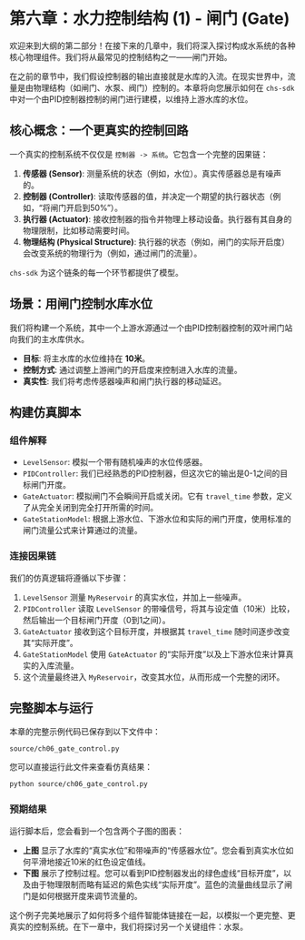 # 第六章：水力控制结构 (1) - 闸门 (Gate)

欢迎来到大纲的第二部分！在接下来的几章中，我们将深入探讨构成水系统的各种核心物理组件。我们将从最常见的控制结构之一——闸门开始。

在之前的章节中，我们假设控制器的输出直接就是水库的入流。在现实世界中，流量是由物理结构（如闸门、水泵、阀门）控制的。本章将向您展示如何在 `chs-sdk` 中对一个由PID控制器控制的闸门进行建模，以维持上游水库的水位。

## 核心概念：一个更真实的控制回路

一个真实的控制系统不仅仅是 `控制器 -> 系统`。它包含一个完整的因果链：

1.  **传感器 (Sensor)**: 测量系统的状态（例如，水位）。真实传感器总是有噪声的。
2.  **控制器 (Controller)**: 读取传感器的值，并决定一个期望的执行器状态（例如，“将闸门开启到50%”）。
3.  **执行器 (Actuator)**: 接收控制器的指令并物理上移动设备。执行器有其自身的物理限制，比如移动需要时间。
4.  **物理结构 (Physical Structure)**: 执行器的状态（例如，闸门的实际开启度）会改变系统的物理行为（例如，通过闸门的流量）。

`chs-sdk` 为这个链条的每一个环节都提供了模型。

## 场景：用闸门控制水库水位

我们将构建一个系统，其中一个上游水源通过一个由PID控制器控制的双叶闸门站向我们的主水库供水。

*   **目标**: 将主水库的水位维持在 **10米**。
*   **控制方式**: 通过调整上游闸门的开启度来控制进入水库的流量。
*   **真实性**: 我们将考虑传感器噪声和闸门执行器的移动延迟。

## 构建仿真脚本

### 组件解释

*   `LevelSensor`: 模拟一个带有随机噪声的水位传感器。
*   `PIDController`: 我们已经熟悉的PID控制器，但这次它的输出是0-1之间的目标闸门开度。
*   `GateActuator`: 模拟闸门不会瞬间开启或关闭。它有 `travel_time` 参数，定义了从完全关闭到完全打开所需的时间。
*   `GateStationModel`: 根据上游水位、下游水位和实际的闸门开度，使用标准的闸门流量公式来计算通过的流量。

### 连接因果链

我们的仿真逻辑将遵循以下步骤：
1. `LevelSensor` 测量 `MyReservoir` 的真实水位，并加上一些噪声。
2. `PIDController` 读取 `LevelSensor` 的带噪信号，将其与设定值（10米）比较，然后输出一个目标闸门开度（0到1之间）。
3. `GateActuator` 接收到这个目标开度，并根据其 `travel_time` 随时间逐步改变其“实际开度”。
4. `GateStationModel` 使用 `GateActuator` 的“实际开度”以及上下游水位来计算真实的入库流量。
5. 这个流量最终进入 `MyReservoir`，改变其水位，从而形成一个完整的闭环。

## 完整脚本与运行

本章的完整示例代码已保存到以下文件中：

`source/ch06_gate_control.py`

您可以直接运行此文件来查看仿真结果：

```bash
python source/ch06_gate_control.py
```

### 预期结果

运行脚本后，您会看到一个包含两个子图的图表：
*   **上图** 显示了水库的“真实水位”和带噪声的“传感器水位”。您会看到真实水位如何平滑地接近10米的红色设定值线。
*   **下图** 展示了控制过程。您可以看到PID控制器发出的绿色虚线“目标开度”，以及由于物理限制而略有延迟的紫色实线“实际开度”。蓝色的流量曲线显示了闸门是如何根据开度来调节流量的。

这个例子完美地展示了如何将多个组件智能体链接在一起，以模拟一个更完整、更真实的控制系统。在下一章中，我们将探讨另一个关键组件：水泵。
